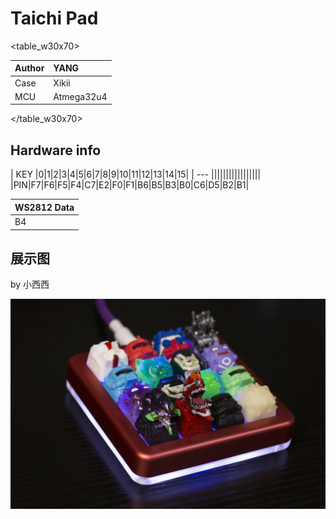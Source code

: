 # Taichi Pad

<table_w30x70>

|Author |YANG |
|:--- |:--- |
|Case |Xikii|
|MCU|Atmega32u4|

</table_w30x70>


## Hardware info

| KEY |0|1|2|3|4|5|6|7|8|9|10|11|12|13|14|15|
| --- |||||||||||||||||
|PIN|F7|F6|F5|F4|C7|E2|F0|F1|B6|B5|B3|B0|C6|D5|B2|B1|

| WS2812 Data |
| --- |
| B4 |

## 展示图
by 小西西

![by 小西西](assets/taichi-01.jpg)
